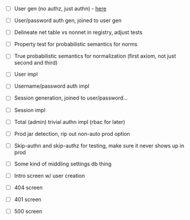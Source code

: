 - [ ] User gen (no authz, just authn) - [here](https://cheatsheetseries.owasp.org/cheatsheets/Authentication_Cheat_Sheet.html)
- [ ] User/password auth gen, joined to user gen
- [ ] Delineate net table vs nonnet in registry, adjust tests
- [ ] Property test for probabilistic semantics for norms
- [ ] True probabilistic semantics for normalization (first axiom, not just second and third)

- [ ] User impl
- [ ] Username/password auth impl

- [ ] Session generation, joined to user/password...
- [ ] Session impl
- [ ] Total (admin) trivial authn impl (rbac for later)

- [ ] Prod jar detection, rip out non-auto prod option
- [ ] Skip-authn and skip-authz for testing, make sure it never shows up in prod
- [ ] Some kind of middling settings db thing
- [ ] Intro screen w/ user creation

- [ ] 404 screen
- [ ] 401 screen
- [ ] 500 screen
